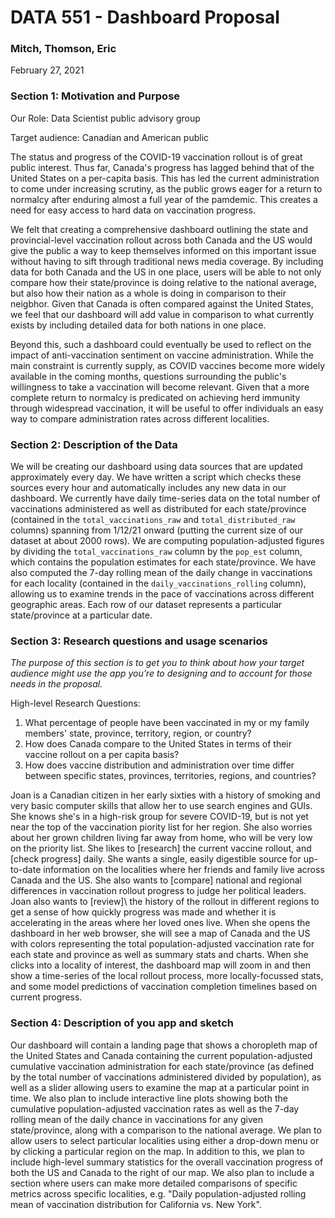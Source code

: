 # DATA 551 - Dashboard Proposal

### Mitch, Thomson, Eric
February 27, 2021


### Section 1: Motivation and Purpose

Our Role: Data Scientist public advisory group

Target audience: Canadian and American public

The status and progress of the COVID-19 vaccination rollout is of great public interest. Thus far, Canada's progress has lagged behind that of the United States on a per-capita basis. This has led the current administration to come under increasing scrutiny, as the public grows eager for a return to normalcy after enduring almost a full year of the pamdemic. This creates a need for easy access to hard data on vaccination progress.

We felt that creating a comprehensive dashboard outlining the state and provincial-level vaccination rollout across both Canada and the US would give the public a way to keep themselves informed on this important issue without having to sift through traditional news media coverage. By including data for both Canada and the US in one place, users will be able to not only compare how their state/province is doing relative to the national average, but also how their nation as a whole is doing in comparison to their neigbhor. Given that Canada is often compared against the United States, we feel that our dashboard will add value in comparison to what currently exists by including detailed data for both nations in one place.

Beyond this, such a dashboard could eventually be used to reflect on the impact of anti-vaccination sentiment on vaccine administration. While the main constraint is currently supply, as COVID vaccines become more widely available in the coming months, questions surrounding the public's willingness to take a vaccination will become relevant. Given that a more complete return to normalcy is predicated on achieving herd immunity through widespread vaccination, it will be useful to offer individuals an easy way to compare administration rates across different localities.


### Section 2: Description of the Data

We will be creating our dashboard using data sources that are updated approximately every day. We have written a script which checks these sources every hour and automatically includes any new data in our dashboard. We currently have daily time-series data on the total number of vaccinations administered as well as distributed for each state/province (contained in the `total_vaccinations_raw` and `total_distributed_raw` columns) spanning from 1/12/21 onward (putting the current size of our dataset at about 2000 rows). We are computing population-adjusted figures by dividing the `total_vaccinations_raw` column by the `pop_est` column, which contains the population estimates for each state/province. We have also computed the 7-day rolling mean of the daily change in vaccinations for each locality (contained in the `daily_vaccinations_rolling` column), allowing us to examine trends in the pace of vaccinations across different geographic areas. Each row of our dataset represents a particular state/province at a particular date.


### Section 3: Research questions and usage scenarios

*The purpose of this section is to get you to think about how your target audience might use the app you’re to designing and to account for those needs in the proposal.*

High-level Research Questions:
1) What percentage of people have been vaccinated in my or my family members' state, province, territory, region, or country?
2) How does Canada compare to the United States in terms of their vaccine rollout on a per capita basis?
3) How does vaccine distribution and administration over time differ between specific states, provinces, territories, regions, and countries?

Joan is a Canadian citizen in her early sixties with a history of smoking and very basic computer skills that allow her to use search engines and GUIs. She knows she's in a high-risk group for severe COVID-19, but is not yet near the top of the vaccination piority list for her region. She also worries about her grown children living far away from home, who will be very low on the priority list. She likes to \[research\] the current vaccine rollout, and \[check progress\] daily. She wants a single, easily digestible source for up-to-date information on the localities where her friends and family live across Canada and the US. She also wants to \[compare\] national and regional differences in vaccination rollout progress to judge her political leaders. Joan also wants to \[review]\ the history of the rollout in different regions to get a sense of how quickly progress was made and whether it is accelerating in the areas where her loved ones live. When she opens the dashboard in her web browser, she will see a map of Canada and the US with colors representing the total population-adjusted vaccination rate for each state and province as well as summary stats and charts. When she clicks into a locality of interest, the dashboard map will zoom in and then show a time-series of the local rollout process, more locally-focussed stats, and some model predictions of vaccination completion timelines based on current progress.


### Section 4: Description of you app and sketch

Our dashboard will contain a landing page that shows a choropleth map of the United States and Canada containing the current population-adjusted cumulative vaccination administration for each state/province (as defined by the total number of vaccinations administered divided by population), as well as a slider allowing users to examine the map at a particular point in time. We also plan to include interactive line plots showing both the cumulative population-adjusted vaccination rates as well as the 7-day rolling mean of the daily chance in vaccinations for any given state/province, along with a comparison to the national average. We plan to allow users to select particular localities using either a drop-down menu or by clicking a particular region on the map. In addition to this, we plan to include high-level summary statistics for the overall vaccination progress of both the US and Canada to the right of our map. We also plan to include a section where users can make more detailed comparisons of specific metrics across specific localities, e.g. "Daily population-adjusted rolling mean of vaccination distribution for California vs. New York".